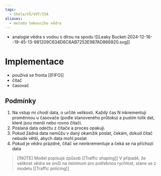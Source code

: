 ```yaml
---
tags:
  - škola/VŠ/VUT/ISA
aliases:
  - metoda tekoucího vědra
---
```

- analogie vědra s vodou s dírou na spodu
![[Leaky Bucket-2024-12-16--19-45-13-981209C634D6C6AB7253E987AD866920.svg]]
# Implementace
- používá se fronta [[FIFO]]
- čítač
- časovač
## Podmínky
1. Na vstup mi chodí data, o určité velikosti. Každý čas N inkrementuji proměnnou u časovače (podle stanoveného průtoku) a pustím tolik dat, které jsou menší nebo rovno čítači. 
2. Poslaná data odečtu z čítače a proces opakuji. 
3. Pokud žádná data nemůžu v daný okamžik poslat, čekám, dokud čítač nebude větší, abych data mohl poslat
4. Pokud je vědro prázdné, čítač se neinkrementuje a čeká se na příchozí data


> [!NOTE] Model popisuje způsob [[Traffic shaping]]
> V případě, že velikost vědra se sníží na minimum pro potřebnou rychlost, stane se z modelu [[Traffic policing]]
